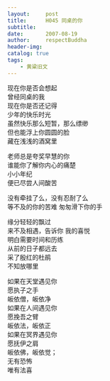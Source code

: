 ```yaml
---
layout:     post
title:      H045 同桌的你
subtitle:   
date:       2007-08-19
author:     respectBuddha
header-img: 
catalog: true
tags:
    - 黄粱旧文
---
```


现在你是否会想起  
曾经同桌的我  
现在你是否还记得  
少年的快乐时光  
虽然快乐那么短暂，那么缥缈  
但也能浮上你圆圆的脸  
藏在浅浅的酒窝里  

老师总是夸奖早慧的你  
谁能你了解你内心的痛楚  
小小年纪  
便已尽尝人间酸苦  

没有牵挂了么，没有忍耐了么  
等不及的你的苦难 匆匆滑下你的手  

缘分轻轻的飘过  
来不及相遇，告诉你 我的喜悦  
明白需要时间和历练  
从前的日子都远去  
采了殷红的杜鹃  
不知放哪里  

如果在天堂遇见你  
愿执子之手  
皈依僧，皈依净  
如果在人间遇见你  
愿挽吾之臂  
皈依法，皈依正  
如果在冥界遇见你  
愿抚伊之肩  
皈依佛，皈依觉；  
无有恐怖  
唯有法喜  
